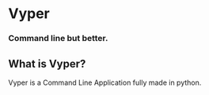 # Vyper 
### Command line but better.
## What is Vyper?
Vyper is a Command Line Application fully made in python.
